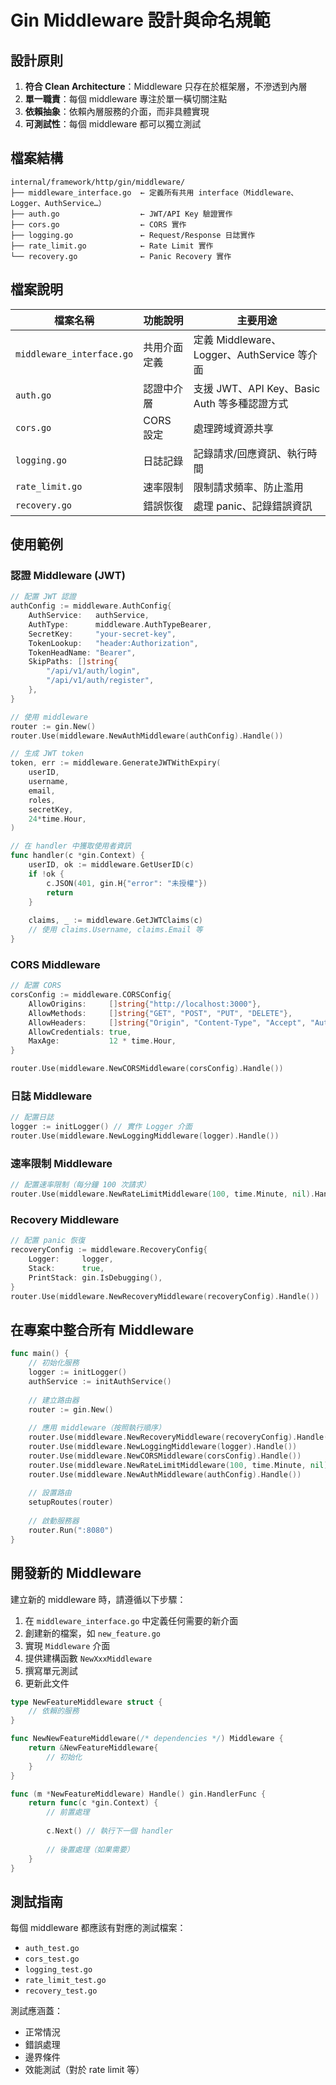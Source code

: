 # Gin Middleware 設計與命名規範

## 設計原則

1. **符合 Clean Architecture**：Middleware 只存在於框架層，不滲透到內層
2. **單一職責**：每個 middleware 專注於單一橫切關注點
3. **依賴抽象**：依賴內層服務的介面，而非具體實現
4. **可測試性**：每個 middleware 都可以獨立測試

## 檔案結構

```
internal/framework/http/gin/middleware/
├── middleware_interface.go  ← 定義所有共用 interface（Middleware、Logger、AuthService…）
├── auth.go                  ← JWT/API Key 驗證實作
├── cors.go                  ← CORS 實作
├── logging.go               ← Request/Response 日誌實作
├── rate_limit.go            ← Rate Limit 實作
└── recovery.go              ← Panic Recovery 實作
```

## 檔案說明

| 檔案名稱 | 功能說明 | 主要用途 |
|---------|---------|---------|
| `middleware_interface.go` | 共用介面定義 | 定義 Middleware、Logger、AuthService 等介面 |
| `auth.go` | 認證中介層 | 支援 JWT、API Key、Basic Auth 等多種認證方式 |
| `cors.go` | CORS 設定 | 處理跨域資源共享 |
| `logging.go` | 日誌記錄 | 記錄請求/回應資訊、執行時間 |
| `rate_limit.go` | 速率限制 | 限制請求頻率、防止濫用 |
| `recovery.go` | 錯誤恢復 | 處理 panic、記錄錯誤資訊 |

## 使用範例

### 認證 Middleware (JWT)

```go
// 配置 JWT 認證
authConfig := middleware.AuthConfig{
    AuthService:   authService,
    AuthType:      middleware.AuthTypeBearer,
    SecretKey:     "your-secret-key",
    TokenLookup:   "header:Authorization",
    TokenHeadName: "Bearer",
    SkipPaths: []string{
        "/api/v1/auth/login",
        "/api/v1/auth/register",
    },
}

// 使用 middleware
router := gin.New()
router.Use(middleware.NewAuthMiddleware(authConfig).Handle())

// 生成 JWT token
token, err := middleware.GenerateJWTWithExpiry(
    userID,
    username,
    email,
    roles,
    secretKey,
    24*time.Hour,
)

// 在 handler 中獲取使用者資訊
func handler(c *gin.Context) {
    userID, ok := middleware.GetUserID(c)
    if !ok {
        c.JSON(401, gin.H{"error": "未授權"})
        return
    }
    
    claims, _ := middleware.GetJWTClaims(c)
    // 使用 claims.Username, claims.Email 等
}
```

### CORS Middleware

```go
// 配置 CORS
corsConfig := middleware.CORSConfig{
    AllowOrigins:     []string{"http://localhost:3000"},
    AllowMethods:     []string{"GET", "POST", "PUT", "DELETE"},
    AllowHeaders:     []string{"Origin", "Content-Type", "Accept", "Authorization"},
    AllowCredentials: true,
    MaxAge:           12 * time.Hour,
}

router.Use(middleware.NewCORSMiddleware(corsConfig).Handle())
```

### 日誌 Middleware

```go
// 配置日誌
logger := initLogger() // 實作 Logger 介面
router.Use(middleware.NewLoggingMiddleware(logger).Handle())
```

### 速率限制 Middleware

```go
// 配置速率限制（每分鐘 100 次請求）
router.Use(middleware.NewRateLimitMiddleware(100, time.Minute, nil).Handle())
```

### Recovery Middleware

```go
// 配置 panic 恢復
recoveryConfig := middleware.RecoveryConfig{
    Logger:     logger,
    Stack:      true,
    PrintStack: gin.IsDebugging(),
}
router.Use(middleware.NewRecoveryMiddleware(recoveryConfig).Handle())
```

## 在專案中整合所有 Middleware

```go
func main() {
    // 初始化服務
    logger := initLogger()
    authService := initAuthService()
    
    // 建立路由器
    router := gin.New()
    
    // 應用 middleware（按照執行順序）
    router.Use(middleware.NewRecoveryMiddleware(recoveryConfig).Handle())
    router.Use(middleware.NewLoggingMiddleware(logger).Handle())
    router.Use(middleware.NewCORSMiddleware(corsConfig).Handle())
    router.Use(middleware.NewRateLimitMiddleware(100, time.Minute, nil).Handle())
    router.Use(middleware.NewAuthMiddleware(authConfig).Handle())
    
    // 設置路由
    setupRoutes(router)
    
    // 啟動服務器
    router.Run(":8080")
}
```

## 開發新的 Middleware

建立新的 middleware 時，請遵循以下步驟：

1. 在 `middleware_interface.go` 中定義任何需要的新介面
2. 創建新的檔案，如 `new_feature.go`
3. 實現 `Middleware` 介面
4. 提供建構函數 `NewXxxMiddleware`
5. 撰寫單元測試
6. 更新此文件

```go
type NewFeatureMiddleware struct {
    // 依賴的服務
}

func NewNewFeatureMiddleware(/* dependencies */) Middleware {
    return &NewFeatureMiddleware{
        // 初始化
    }
}

func (m *NewFeatureMiddleware) Handle() gin.HandlerFunc {
    return func(c *gin.Context) {
        // 前置處理
        
        c.Next() // 執行下一個 handler
        
        // 後置處理（如果需要）
    }
}
```

## 測試指南

每個 middleware 都應該有對應的測試檔案：
- `auth_test.go`
- `cors_test.go`
- `logging_test.go`
- `rate_limit_test.go`
- `recovery_test.go`

測試應涵蓋：
- 正常情況
- 錯誤處理
- 邊界條件
- 效能測試（對於 rate limit 等）
